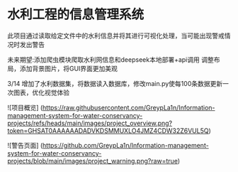 # 水利工程的信息管理系统
此项目通过读取给定文件中的水利信息并将其进行可视化处理，当可能出现警戒情况时发出警告

未来期望:添加爬虫模块爬取水利网信息和deepseek本地部署+api调用
调整布局，添加背景图片，将GUI界面更加美观

3/14 增加了水利数据集，将数据读入数据库，修改main.py使每100条数据更新一次图表，优化视觉体验

![项目概览]
(https://raw.githubusercontent.com/GreypLa1n/Information-management-system-for-water-conservancy-projects/refs/heads/main/images/project_overview.png?token=GHSAT0AAAAAADADVKDSMMUXLO4JMZ4CDW32Z6VUL5Q)

![警告页面]
(https://github.com/GreypLa1n/Information-management-system-for-water-conservancy-projects/blob/main/images/project_warning.png?raw=true)
